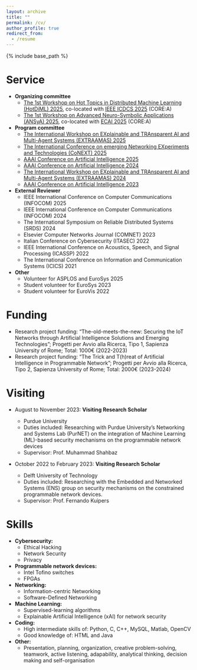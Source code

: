 ```yaml
---
layout: archive
title: ""
permalink: /cv/
author_profile: true
redirect_from:
  - /resume
---
```


{% include base_path %}

Service 
======
* **Organizing committee**
    * [The 1st Workshop on Hot Topics in Distributed Machine Learning (HotDiML) 2025](https://hotdiml.github.io/HotDiML2025/), co-located with [IEEE ICDCS 2025](https://icdcs2025.icdcs.org) (CORE:A)
    * [The 1st Workshop on Advanced Neuro-Symbolic Applications (ANSyA) 2025](https://ansya-workshop.github.io/2025/), co-located with [ECAI 2025](https://ecai2025.org) (CORE:A)
* **Program committee**
    * [The International Workshop on EXplainable and TRAnsparent AI and Multi-Agent Systems (EXTRAAMAS) 2025](https://extraamas.ehealth.hevs.ch/organization.html)
    * [The  International Conference on emerging Networking EXperiments and Technologies (CoNEXT) 2025](https://conferences.sigcomm.org/co-next/2025/#!/home)
    * [AAAI Conference on Artificial Intelligence 2025](https://aaai.org/conference/aaai/aaai-25/)
    * [AAAI Conference on Artificial Intelligence 2024](https://aaai.org/conference/aaai/aaai-24/)
    * [The International Workshop on EXplainable and TRAnsparent AI and Multi-Agent Systems (EXTRAAMAS) 2024](https://extraamas.ehealth.hevs.ch/index.html)
    * [AAAI Conference on Artificial Intelligence 2023](https://aaai-23.aaai.org)
* **External Reviewer**
    * IEEE International Conference on Computer Communications (INFOCOM) 2025
    * IEEE International Conference on Computer Communications (INFOCOM) 2024
    * The International Symposium on Reliable Distributed Systems (SRDS) 2024
    * Elsevier Computer Networks Journal (COMNET) 2023
    * Italian Conference on Cybersecurity (ITASEC) 2022
    * IEEE International Conference on Acoustics, Speech, and Signal Processing​ (ICASSP) 2022
    * The International Conference on Information and Communication Systems (ICICS) 2021
 * **Other**
    * Volunteer for ASPLOS and EuroSys 2025
    * Student volunteer for EuroSys 2023
    * Student volunteer for EuroVis 2022

Funding
======
* Research project funding: “The-old-meets-the-new: Securing the IoT Networks through Artificial Intelligence Solutions and Emerging Technologies”; Progetti per Avvio alla Ricerca, Tipo 1, Sapienza University of Rome; Total: 1000€ (2022-2023)
* Research project funding: “The Trick and T(h)reat of Artificial Intelligence in Programmable Network”; Progetti per Avvio alla Ricerca, Tipo 2, Sapienza University of Rome; Total: 2000€ (2023-2024)


Visiting
======
* August to November 2023: **Visiting Research Scholar**
  * Purdue University
  * Duties included: Researching with Purdue University’s Networking and Systems Lab (PurNET) on the integration of Machine Learning (ML)-based security mechanisms on the programmable network devices
  * Supervisor: Prof. Muhammad Shahbaz

* October 2022 to February 2023: **Visiting Research Scholar**
  * Delft University of Technology
  * Duties included: Researching with the Embedded and Networked Systems (ENS) group on security mechanisms on the constrained programmable
    network devices.    
  * Supervisor: Prof. Fernando Kuipers

  
Skills
======
* **Cybersecurity:**
  * Ethical Hacking
  * Network Security
  * Privacy
* **Programmable network devices:**
  * Intel Tofino switches
  * FPGAs
* **Networking:**
  * Information-centric Networking
  * Software-Defined Networking
* **Machine Learning:**
  * Supervised-learning algorithms
  * Explainable Artificial Intelligence (xAI) for network security
* **Coding:**
  * High intermediate skills of: Python, C, C++, MySQL, Matlab, OpenCV
  * Good knowledge of: HTML and Java 
* **Other:**
  * Presentation, planning, organization, creative problem-solving, teamwork, active listening, adapability, analytical thinking, decision making and self-organisation
